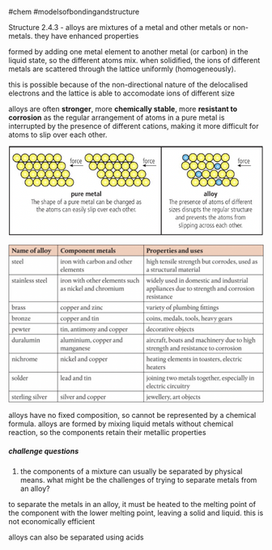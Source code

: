 #chem #modelsofbondingandstructure   
  
Structure 2.4.3 - alloys are mixtures of a metal and other metals or non-metals. they have enhanced properties  
  
formed by adding one metal element to another metal (or carbon) in the liquid state, so the different atoms mix. when solidified, the ions of different metals are scattered through the lattice uniformly (homogeneously).   
  
this is possible because of the non-directional nature of the delocalised electrons and the lattice is able to accomodate ions of different size  
  
alloys are often **stronger**, more **chemically stable**, more **resistant to corrosion** as the regular arrangement of atoms in a pure metal is interrupted by the presence of different cations, making it more difficult for atoms to slip over each other.  
  
![metallic bonding model for alloys.png](Media/1%20Structure/1.2/4%20materials/metallic%20bonding%20model%20for%20alloys.png)  
  
![common alloys.png](Media/1%20Structure/1.2/3%20metallic/common%20alloys.png)  
  
alloys have no fixed composition, so cannot be represented by a chemical formula. alloys are formed by mixing liquid metals without chemical reaction, so the components retain their metallic properties  
  
##### challenge questions  
1. the components of a mixture can usually be separated by physical means. what might be the challenges of trying to separate metals from an alloy?  
  
to separate the metals in an alloy, it must be heated to the melting point of the component with the lower melting point, leaving a solid and liquid. this is not economically efficient  
  
alloys can also be separated using acids